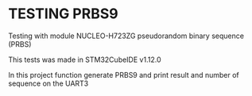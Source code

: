 # TESTING PRBS9
Testing with module NUCLEO-H723ZG pseudorandom binary sequence (PRBS)

This tests was made in STM32CubeIDE v1.12.0

In this project function generate PRBS9 and print result and number of sequence on the UART3
